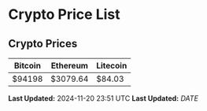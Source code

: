 # Crypto Price List

## Crypto Prices
| Bitcoin | Ethereum | Litecoin |
| ------- | -------- | -------- |
| $94198 | $3079.64 | $84.03 |
**Last Updated:** 2024-11-20 23:51 UTC
**Last Updated:** $DATE$
